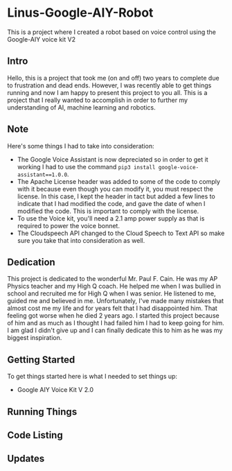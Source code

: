 # Linus-Google-AIY-Robot
This is a project where I created a robot based on voice control using the Google-AIY voice kit V2

## Intro
Hello, this is a project that took me (on and off) two years to complete due to frustration and dead ends. However, I was recently able to get things running and now I am happy to present this project to you all. This is a project that I really wanted to accomplish in order to further my understanding of AI, machine learning and robotics. 

## Note
Here's some things I had to take into consideration:

* The Google Voice Assistant is now depreciated so in order to get it working I had to use the command `pip3 install google-voice-assistant==1.0.0`.
* The Apache License header was added to some of the code to comply with it because even though you can modify it, you must respect the license. In this case, I kept the header in tact but added a few lines to indicate that I had modified the code, and gave the date of when I modified the code. This is important to comply with the license.
* To use the Voice kit, you'll need a 2.1 amp power supply as that is required to power the voice bonnet. 
* The Cloudspeech API changed to the Cloud Speech to Text API so make sure you take that into consideration as well.

## Dedication
This project is dedicated to the wonderful Mr. Paul F. Cain. He was my AP Physics teacher and my High Q coach. He helped me when I was bullied in school and recruited me for High Q when I was senior. He listened to me, guided me and believed in me. Unfortunately, I've made many mistakes that almost cost me my life and for years felt that I had disappointed him. That feeling got worse when he died 2 years ago. I started this project because of him and as much as I thought I had failed him I had to keep going for him. I am glad I didn't give up and I can finally dedicate this to him as he was my biggest inspiration.

## Getting Started
To get things started here is what I needed to set things up:

* Google AIY Voice Kit V 2.0


## Running Things

## Code Listing

## Updates
